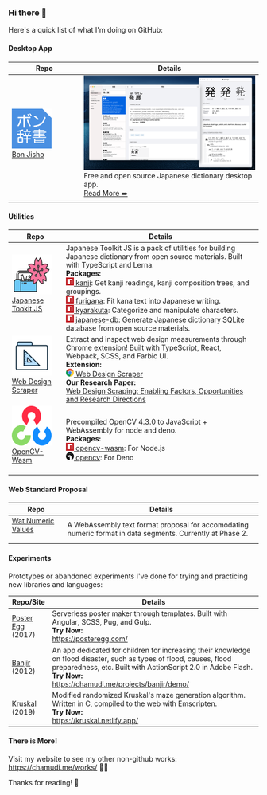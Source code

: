 ### Hi there 👋

Here's a quick list of what I'm doing on GitHub:

#### Desktop App

| Repo | Details |
| ---- | ---- |
| <a href="https://github.com/echamudi/bon-jisho"><img src="https://raw.githubusercontent.com/echamudi/bon-jisho/master/ng-src/assets/bon-jisho-logo.svg" alt="Bon Jisho Logo" height="80" width="80"><br>Bon Jisho<br><img width="150" height="0"></a> | <a href="https://github.com/echamudi/bon-jisho"><img src="https://raw.githubusercontent.com/echamudi/echamudi/master/project-screenshots/bon-jisho-mac.png" alt="Bon Jisho Mac Screenshot" width="400"></a><br> Free and open source Japanese dictionary desktop app.<br>[Read More ➡️ ](https://github.com/echamudi/bon-jisho/) | 

#### Utilities

| Repo | Details |
| ---- | ---- |
| <a href="https://github.com/echamudi/japanese-toolkit"><img src="https://raw.githubusercontent.com/echamudi/japanese-toolkit/master/images/japanese-toolkit.svg" alt="Japanese Toolkit Logo" height="80" width="80"><br>Japanese Tookit JS<br><img width="150" height="0"></a> | Japanese Toolkit JS is a pack of utilities for building Japanese dictionary from open source materials. Built with TypeScript and Lerna.<br><b>Packages:</b> <br><a href="https://www.npmjs.com/package/kanji"><img src="https://raw.githubusercontent.com/echamudi/badges/master/npm-n.svg" height="16" width="16"> kanji</a>: Get kanji readings, kanji composition trees, and groupings. <br><a href="https://www.npmjs.com/package/furigana"><img src="https://raw.githubusercontent.com/echamudi/badges/master/npm-n.svg" height="16" width="16"> furigana</a>: Fit kana text into Japanese writing. <br> <a href="https://www.npmjs.com/package/kyarakuta"><img src="https://raw.githubusercontent.com/echamudi/badges/master/npm-n.svg" height="16" width="16"> kyarakuta</a>: Categorize and manipulate characters.<br> <a href="https://www.npmjs.com/package/japanese-db"><img src="https://raw.githubusercontent.com/echamudi/badges/master/npm-n.svg" height="16" width="16"> japanese-db</a>: Generate Japanese dictionary SQLite database from open source materials. | 
| <a href="https://github.com/echamudi/web-design-scraper"><img src="https://raw.githubusercontent.com/echamudi/web-design-scraper/main/assets/logo-small.svg" height="80" width="80"><br>Web Design Scraper<br><img width="150" height="0"></a> | Extract and inspect web design measurements through Chrome extension! Built with TypeScript, React, Webpack, SCSS, and Farbic UI. <br><b>Extension:</b><a href="https://chrome.google.com/webstore/detail/web-design-scraper/lhhebabfhjommcpnaapcncphgbbjlknd"><br><img src="https://raw.githubusercontent.com/echamudi/badges/master/chrome.svg" width="16" height="16"> Web Design Scraper</a><br><b>Our Research Paper:</b><br> <a href="https://ieeexplore.ieee.org/abstract/document/9271770">Web Design Scraping: Enabling Factors, Opportunities and Research Directions</a> |
| <a href="https://github.com/echamudi/opencv-wasm"><img src="https://raw.githubusercontent.com/echamudi/echamudi/master/vendor-logos/opencv.svg" height="80" width="80"><br>OpenCV-Wasm<br><img width="150" height="0"></a> | Precompiled OpenCV 4.3.0 to JavaScript + WebAssembly for node and deno. <br> <b>Packages:</b> <br> <a href="https://www.npmjs.com/package/opencv-wasm"><img src="https://raw.githubusercontent.com/echamudi/badges/master/npm-n.svg" height="16" width="16"> opencv-wasm</a>: For Node.js<br> <a href="https://deno.land/x/opencv"><img src="https://raw.githubusercontent.com/echamudi/badges/master/deno.svg" height="16" width="16"> opencv</a>: For Deno |

#### Web Standard Proposal

| Repo | Details |
| ---- | ---- |
| <a href="https://github.com/WebAssembly/wat-numeric-values/blob/master/proposals/wat-numeric-values/Overview.md">Wat Numeric Values<br><img width="150" height="0"></a> | A WebAssembly text format proposal for accomodating numeric format in data segments. Currently at Phase 2. |


#### Experiments

Prototypes or abandoned experiments I've done for trying and practicing new libraries and languages:

| Repo/Site | Details |
| ---- | ---- |
| [Poster Egg](https://github.com/echamudi/poster-egg) <br> (2017) | Serverless poster maker through templates. Built with Angular, SCSS, Pug, and Gulp. <br><b>Try Now:</b> <br> <a href="https://posteregg.com/#/">https://posteregg.com/</a> |
| [Banjir](https://chamudi.me/projects/banjir/) <br> (2012) | An app dedicated for children for increasing their knowledge on flood disaster, such as types of flood, causes, flood preparedness, etc. Built with ActionScript 2.0 in Adobe Flash. <br><b>Try Now:</b> <br> <a href="https://chamudi.me/projects/banjir/demo/">https://chamudi.me/projects/banjir/demo/</a> |
| [Kruskal](https://github.com/echamudi/kruskal-maze-generation-c) <br> (2019) | Modified randomized Kruskal's maze generation algorithm. Written in C, compiled to the web with Emscripten. <br><b>Try Now:</b> <br> <a href="https://kruskal.netlify.app/">https://kruskal.netlify.app/</a> |


#### There is More!

Visit my website to see my other non-github works: https://chamudi.me/works/ 
👨‍💻

Thanks for reading! 🙏
